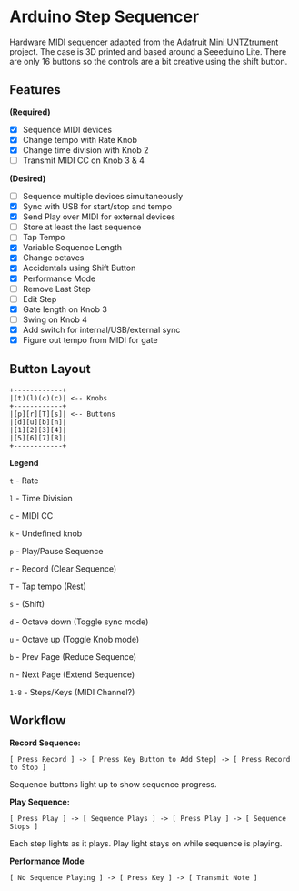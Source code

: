 # Arduino Step Sequencer

Hardware MIDI sequencer adapted from the Adafruit [Mini UNTZtrument](https://learn.adafruit.com/mini-untztrument-3d-printed-midi-controller/overview) project. The case is 3D printed and based around a Seeeduino Lite. There are only 16 buttons so the controls are a bit creative using the shift button. 

## Features

**(Required)**

- [x] Sequence MIDI devices
- [x] Change tempo with Rate Knob
- [x] Change time division with Knob 2
- [ ] Transmit MIDI CC on Knob 3 & 4

**(Desired)**

- [ ] Sequence multiple devices simultaneously
- [x] Sync with USB for start/stop and tempo
- [x] Send Play over MIDI for external devices
- [ ] Store at least the last sequence
- [ ] Tap Tempo
- [x] Variable Sequence Length
- [x] Change octaves
- [x] Accidentals using Shift Button
- [x] Performance Mode
- [ ] Remove Last Step
- [ ] Edit Step
- [x] Gate length on Knob 3
- [ ] Swing on Knob 4
- [x] Add switch for internal/USB/external sync
- [x] Figure out tempo from MIDI for gate

## Button Layout

```
+------------+
|(t)(l)(c)(c)| <-- Knobs
+------------+
|[p][r][T][s]| <-- Buttons
|[d][u][b][n]|
|[1][2][3][4]|
|[5][6][7][8]|
+------------+
```

**Legend**

`t` - Rate

`l` - Time Division

`c` - MIDI CC

`k` - Undefined knob

`p` - Play/Pause Sequence

`r` - Record (Clear Sequence)

`T` - Tap tempo (Rest)

`s` - (Shift)

`d` - Octave down (Toggle sync mode)

`u` - Octave up (Toggle Knob mode)

`b` - Prev Page (Reduce Sequence)

`n` - Next Page (Extend Sequence)

`1-8` - Steps/Keys (MIDI Channel?)



## Workflow

**Record Sequence:**

`[ Press Record ] -> [ Press Key Button to Add Step] -> [ Press Record to Stop ]`

Sequence buttons light up to show sequence progress.



**Play Sequence:**

`[ Press Play ] -> [ Sequence Plays ] -> [ Press Play ] -> [ Sequence Stops ]`

Each step lights as it plays. Play light stays on while sequence is playing.



**Performance Mode**

`[ No Sequence Playing ] -> [ Press Key ] -> [ Transmit Note ]`


